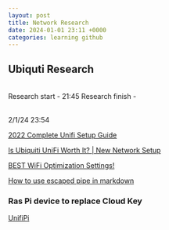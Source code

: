 ```yaml
---
layout: post
title: Network Research
date: 2024-01-01 23:11 +0000
categories: learning github
---
```


## Ubiquti Research

<br>
Research start - 21:45
Research finish - 
<br>
<br>


2/1/24
23:54

[2022 Complete Unifi Setup Guide](https://www.youtube.com/watch?v=kGBFkIzf6x0)

[Is Ubiquiti UniFi Worth It? \| New Network Setup](https://www.youtube.com/watch?v=cwc9GgFs_gE)

[BEST WiFi Optimization Settings!](https://www.youtube.com/watch?v=iHBCWy6qDBs)

[How to use escaped pipe in markdown](https://stackoverflow.com/questions/17319940/how-to-escape-a-pipe-char-in-a-code-statement-in-a-markdown-table)

### Ras Pi device to replace Cloud Key
[UnifiPi](https://unifipi.com/)